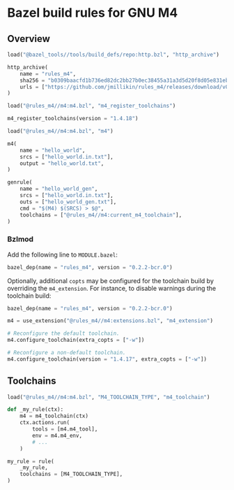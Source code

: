 # Bazel build rules for GNU M4

## Overview

```python
load("@bazel_tools//tools/build_defs/repo:http.bzl", "http_archive")

http_archive(
    name = "rules_m4",
    sha256 = "b0309baacfd1b736ed82dc2bb27b0ec38455a31a3d5d20f8d05e831ebeef1a8e",
    urls = ["https://github.com/jmillikin/rules_m4/releases/download/v0.2.2/rules_m4-v0.2.2.tar.xz"],
)

load("@rules_m4//m4:m4.bzl", "m4_register_toolchains")

m4_register_toolchains(version = "1.4.18")
```

```python
load("@rules_m4//m4:m4.bzl", "m4")

m4(
    name = "hello_world",
    srcs = ["hello_world.in.txt"],
    output = "hello_world.txt",
)
```

```python
genrule(
    name = "hello_world_gen",
    srcs = ["hello_world.in.txt"],
    outs = ["hello_world_gen.txt"],
    cmd = "$(M4) $(SRCS) > $@",
    toolchains = ["@rules_m4//m4:current_m4_toolchain"],
)
```

### Bzlmod

Add the following line to `MODULE.bazel`:

```python
bazel_dep(name = "rules_m4", version = "0.2.2-bcr.0")
```

Optionally, additional `copts` may be configured for the toolchain build by
overriding the `m4_extension`. For instance, to disable warnings during the
toolchain build:

```python
bazel_dep(name = "rules_m4", version = "0.2.2-bcr.0")

m4 = use_extension("@rules_m4//m4:extensions.bzl", "m4_extension")

# Reconfigure the default toolchain.
m4.configure_toolchain(extra_copts = ["-w"])

# Reconfigure a non-default toolchain.
m4.configure_toolchain(version = "1.4.17", extra_copts = ["-w"])
```

## Toolchains

```python
load("@rules_m4//m4:m4.bzl", "M4_TOOLCHAIN_TYPE", "m4_toolchain")

def _my_rule(ctx):
    m4 = m4_toolchain(ctx)
    ctx.actions.run(
        tools = [m4.m4_tool],
        env = m4.m4_env,
        # ...
    )

my_rule = rule(
    _my_rule,
    toolchains = [M4_TOOLCHAIN_TYPE],
)
```
